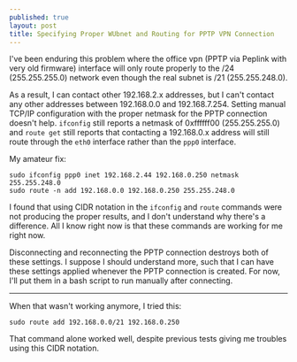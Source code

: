 ```yaml
---
published: true
layout: post
title: Specifying Proper WUbnet and Routing for PPTP VPN Connection
---
```



I've been enduring this problem where the office vpn (PPTP via Peplink with very old firmware) interface will only route properly to the /24 (255.255.255.0) network even though the real subnet is /21 (255.255.248.0).

As a result, I can contact other 192.168.2.x addresses, but I can't contact any other addresses between 192.168.0.0 and 192.168.7.254. Setting manual TCP/IP configuration with the proper netmask for the PPTP connection doesn't help. `ifconfig` still reports a netmask of 0xffffff00 (255.255.255.0) and `route get` still reports that contacting a 192.168.0.x address will still route through the `eth0` interface rather than the `ppp0` interface.

My amateur fix:

```
sudo ifconfig ppp0 inet 192.168.2.44 192.168.0.250 netmask 255.255.248.0
sudo route -n add 192.168.0.0 192.168.0.250 255.255.248.0
```

I found that using CIDR notation in the `ifconfig` and `route` commands were not producing the proper results, and I don't understand why there's a difference. All I know right now is that these commands are working for me right now.

Disconnecting and reconnecting the PPTP connection destroys both of these settings. I suppose I should understand more, such that I can have these settings applied whenever the PPTP connection is created. For now, I'll put them in a bash script to run manually after connecting.

---

When that wasn't working anymore, I tried this:

```
sudo route add 192.168.0.0/21 192.168.0.250
```

That command alone worked well, despite previous tests giving me troubles using this CIDR notation.


